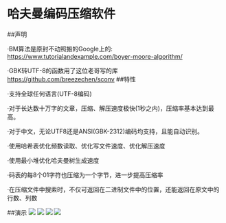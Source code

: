 # 哈夫曼编码压缩软件
##声明  

·BM算法是原封不动照搬的Google上的: <https://www.tutorialandexample.com/boyer-moore-algorithm/>  

·GBK转UTF-8的函数用了这位老哥写的库<https://github.com/breezechen/sconv>
##特性  

·支持全球任何语言(UTF-8编码)  

·对于长达数十万字的文章，压缩、解压速度极快(1秒之内)，压缩率基本达到最高。   
	
·对于中文，无论UTF8还是ANSI(GBK-2312)编码均支持，且能自动识别。  
	
·使用哈希表优化频数读取、优化写文件速度、优化解压速度  
	
·使用最小堆优化哈夫曼树生成速度  
	
·码表的每8个01字符也压缩为一个字节，进一步提高压缩率  
	
·在压缩文件中搜索时，不仅可返回在二进制文件中的位置，还能返回在原文中的行数、列数  
	
##演示
[![](http://shrike.site/pic/红楼梦.png)](http://shrike.site/pic/红楼梦.png)
[![](http://shrike.site/pic/三体.png)](http://shrike.site/pic/三体.png)
[![](http://shrike.site/pic/三体找水滴.png)](http://shrike.site/pic/三体找水滴.png)
[![](http://shrike.site/pic/挪威的森林.png)](http://shrike.site/pic/挪威的森林.png)
